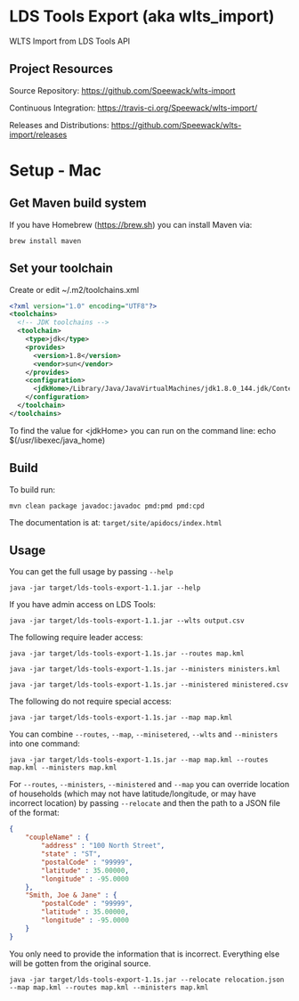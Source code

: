 # LDS Tools Export (aka wlts_import)
WLTS Import from LDS Tools API

## Project Resources
Source Repository: https://github.com/Speewack/wlts-import

Continuous Integration: https://travis-ci.org/Speewack/wlts-import/

Releases and Distributions: https://github.com/Speewack/wlts-import/releases

# Setup - Mac

## Get Maven build system

If you have Homebrew (https://brew.sh) you can install Maven via:

`brew install maven`

## Set your toolchain

Create or edit ~/.m2/toolchains.xml
```xml
<?xml version="1.0" encoding="UTF8"?>
<toolchains>
  <!-- JDK toolchains -->
  <toolchain>
    <type>jdk</type>
    <provides>
      <version>1.8</version>
      <vendor>sun</vendor>
    </provides>
    <configuration>
      <jdkHome>/Library/Java/JavaVirtualMachines/jdk1.8.0_144.jdk/Contents/Home</jdkHome>
    </configuration>
  </toolchain>
</toolchains>
```

To find the value for &lt;jdkHome&gt; you can run on the command line: echo $(/usr/libexec/java_home)

## Build

To build run:

`mvn clean package javadoc:javadoc pmd:pmd pmd:cpd`

The documentation is at: `target/site/apidocs/index.html`

## Usage

You can get the full usage by passing `--help`

`java -jar target/lds-tools-export-1.1.jar --help`

If you have admin access on LDS Tools:

`java -jar target/lds-tools-export-1.1.jar --wlts output.csv`

The following require leader access:

`java -jar target/lds-tools-export-1.1s.jar --routes map.kml`

`java -jar target/lds-tools-export-1.1s.jar --ministers ministers.kml`

`java -jar target/lds-tools-export-1.1s.jar --ministered ministered.csv`

The following do not require special access:

`java -jar target/lds-tools-export-1.1s.jar --map map.kml`

You can combine `--routes`, `--map`, `--minisetered`, `--wlts` and `--ministers` into one command:

`java -jar target/lds-tools-export-1.1s.jar --map map.kml --routes map.kml --ministers map.kml`

For `--routes`, `--ministers`, `--ministered` and `--map` you can override location of households
	(which may not have latitude/longitude, or may have incorrect location) by passing `--relocate`
	and then the path to a JSON file of the format:

```JSON
{
	"coupleName" : {
		"address" : "100 North Street",
		"state" : "ST",
		"postalCode" : "99999",
		"latitude" : 35.00000,
		"longitude" : -95.0000
	},
	"Smith, Joe & Jane" : {
		"postalCode" : "99999",
		"latitude" : 35.00000,
		"longitude" : -95.0000
	}
}
```

You only need to provide the information that is incorrect. Everything else will be gotten from the original source.

`java -jar target/lds-tools-export-1.1s.jar --relocate relocation.json --map map.kml --routes map.kml --ministers map.kml`
